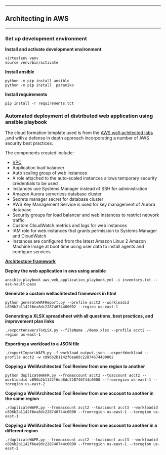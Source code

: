 ***
## Architecting in AWS
***

### Set up development environment

**Install and activate development environment**

```
virtualenv venv
source venv/bin/activate
```

**Install ansible**

```
python -m pip install ansible
python -m pip install  paramiko
```


**Install requirements**
```
pip install -r requirements.tct
```

### Automated deployment of distributed web application using ansible playbook 
The cloud formation template used is from the [AWS well-achitected labs](https://wellarchitectedlabs.com/security/200_labs/200_automated_deployment_of_ec2_web_application/) ,and with a defense in depth approach incorporating a number of AWS security best practices.

The components created include:
- [VPC](./docs/vpc-architecture.png)
- Application load balancer
- Auto scaling group of web instances
- A role attached to the auto-scaled instances allows temporary security credentials to be used
- Instances use Systems Manager instead of SSH for administration
- Amazon Aurora serverless database cluster
- Secrets manager secret for database cluster
- AWS Key Management Service is used for key management of Aurora database
- Security groups for load balancer and web instances to restrict network traffic
- Custom CloudWatch metrics and logs for web instances
- IAM role for web instances that grants permission to Systems Manager and CloudWatch
- Instances are configured from the latest Amazon Linux 2 Amazon Machine Image at boot time using user data to install agents and configure services

[**Architecture framework**](./docs/architecture.png)

**Deploy the web application in aws using ansible**
```
ansible-playbook aws_web_application_playbook.yml -i inventory.txt --ask-vault-pass
```


**Generate a custom wellachitected framework in html**
```
python generateWAFReport.py --profile acct2 --workloadid c896b2b1142f6ea8dc22874674400002 --region us-east-1
```


**Generating a XLSX spreadsheet with all questions, best practices, and improvement plan links**

```
./exportAnswersToXLSX.py --fileName ./demo.xlsx --profile acct2 --region us-east-1
```

**Exporting a workload to a JSON file**

```
./exportImportWAFR.py -f workload_output.json --exportWorkload --profile acct2 -w c896b2b1142f6ea8dc22874674400002

```

**Copying a WellArchitected Tool Review from one region to another**

```
python duplicateWAFR.py --fromaccount acct2 --toaccount acct2 --workloadid c896b2b1142f6ea8dc228746744c0000 --fromregion us-east-1 --toregion us-east-2
```

**Copying a WellArchitected Tool Review from one account to another in the same region**

```
./duplicateWAFR.py --fromaccount acct2 --toaccount acct3 --workloadid c896b2b1142f6ea8dc228746744c0000 --fromregion us-east-1 --toregion us-east-1
```

**Copying a WellArchitected Tool Review from one account to another in a different region**

```
./duplicateWAFR.py --fromaccount acct2 --toaccount acct3 --workloadid c896b2b1142f6ea8dc228746744c0000 --fromregion us-east-1 --toregion us-east-2

```

